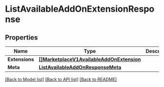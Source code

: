 # ListAvailableAddOnExtensionResponse

## Properties

Name | Type | Description | Notes
------------ | ------------- | ------------- | -------------
**Extensions** | [**[]MarketplaceV1AvailableAddOnExtension**](MarketplaceV1AvailableAddOnExtension.md) |  |[optional] 
**Meta** | [**ListAvailableAddOnResponseMeta**](ListAvailableAddOnResponseMeta.md) |  |[optional] 

[[Back to Model list]](../README.md#documentation-for-models) [[Back to API list]](../README.md#documentation-for-api-endpoints) [[Back to README]](../README.md)


